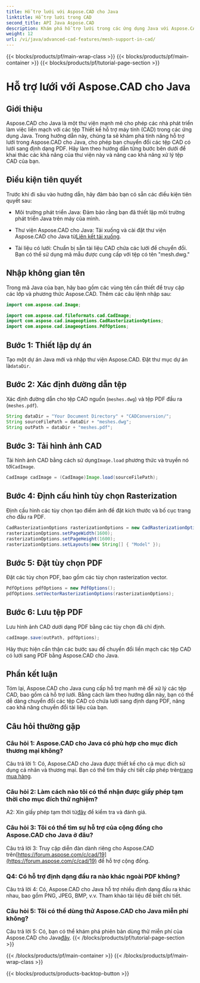 ```yaml
---
title: Hỗ trợ lưới với Aspose.CAD cho Java
linktitle: Hỗ trợ lưới trong CAD
second_title: API Java Aspose.CAD
description: Khám phá hỗ trợ lưới trong các ứng dụng Java với Aspose.CAD. Chuyển đổi tập tin CAD sang PDF dễ dàng.
weight: 12
url: /vi/java/advanced-cad-features/mesh-support-in-cad/
---
```


{{< blocks/products/pf/main-wrap-class >}}
{{< blocks/products/pf/main-container >}}
{{< blocks/products/pf/tutorial-page-section >}}

# Hỗ trợ lưới với Aspose.CAD cho Java

## Giới thiệu

Aspose.CAD cho Java là một thư viện mạnh mẽ cho phép các nhà phát triển làm việc liền mạch với các tệp Thiết kế hỗ trợ máy tính (CAD) trong các ứng dụng Java. Trong hướng dẫn này, chúng ta sẽ khám phá tính năng hỗ trợ lưới trong Aspose.CAD cho Java, cho phép bạn chuyển đổi các tệp CAD có lưới sang định dạng PDF. Hãy làm theo hướng dẫn từng bước bên dưới để khai thác các khả năng của thư viện này và nâng cao khả năng xử lý tệp CAD của bạn.

## Điều kiện tiên quyết

Trước khi đi sâu vào hướng dẫn, hãy đảm bảo bạn có sẵn các điều kiện tiên quyết sau:

- Môi trường phát triển Java: Đảm bảo rằng bạn đã thiết lập môi trường phát triển Java trên máy của mình.

-  Thư viện Aspose.CAD cho Java: Tải xuống và cài đặt thư viện Aspose.CAD cho Java từ[Liên kết tải xuống](https://releases.aspose.com/cad/java/).

- Tài liệu có lưới: Chuẩn bị sẵn tài liệu CAD chứa các lưới để chuyển đổi. Bạn có thể sử dụng mã mẫu được cung cấp với tệp có tên "mesh.dwg."

## Nhập không gian tên

Trong mã Java của bạn, hãy bao gồm các vùng tên cần thiết để truy cập các lớp và phương thức Aspose.CAD. Thêm các câu lệnh nhập sau:

```java
import com.aspose.cad.Image;

import com.aspose.cad.fileformats.cad.CadImage;
import com.aspose.cad.imageoptions.CadRasterizationOptions;
import com.aspose.cad.imageoptions.PdfOptions;
```

## Bước 1: Thiết lập dự án

Tạo một dự án Java mới và nhập thư viện Aspose.CAD. Đặt thư mục dự án là`dataDir`.

## Bước 2: Xác định đường dẫn tệp

Xác định đường dẫn cho tệp CAD nguồn (`meshes.dwg`) và tệp PDF đầu ra (`meshes.pdf`).

```java
String dataDir = "Your Document Directory" + "CADConversion/";
String sourceFilePath = dataDir + "meshes.dwg";
String outPath = dataDir + "meshes.pdf";
```

## Bước 3: Tải hình ảnh CAD

 Tải hình ảnh CAD bằng cách sử dụng`Image.load` phương thức và truyền nó tới`CadImage`.

```java
CadImage cadImage = (CadImage)Image.load(sourceFilePath);
```

## Bước 4: Định cấu hình tùy chọn Rasterization

Định cấu hình các tùy chọn tạo điểm ảnh để đặt kích thước và bố cục trang cho đầu ra PDF.

```java
CadRasterizationOptions rasterizationOptions = new CadRasterizationOptions();
rasterizationOptions.setPageWidth(1600);
rasterizationOptions.setPageHeight(1600);
rasterizationOptions.setLayouts(new String[] { "Model" });
```

## Bước 5: Đặt tùy chọn PDF

Đặt các tùy chọn PDF, bao gồm các tùy chọn rasterization vector.

```java
PdfOptions pdfOptions = new PdfOptions();
pdfOptions.setVectorRasterizationOptions(rasterizationOptions);
```

## Bước 6: Lưu tệp PDF

Lưu hình ảnh CAD dưới dạng PDF bằng các tùy chọn đã chỉ định.

```java
cadImage.save(outPath, pdfOptions);
```

Hãy thực hiện cẩn thận các bước sau để chuyển đổi liền mạch các tệp CAD có lưới sang PDF bằng Aspose.CAD cho Java.

## Phần kết luận

Tóm lại, Aspose.CAD cho Java cung cấp hỗ trợ mạnh mẽ để xử lý các tệp CAD, bao gồm cả hỗ trợ lưới. Bằng cách làm theo hướng dẫn này, bạn có thể dễ dàng chuyển đổi các tệp CAD có chứa lưới sang định dạng PDF, nâng cao khả năng chuyển đổi tài liệu của bạn.

## Câu hỏi thường gặp

### Câu hỏi 1: Aspose.CAD cho Java có phù hợp cho mục đích thương mại không?

 Câu trả lời 1: Có, Aspose.CAD cho Java được thiết kế cho cả mục đích sử dụng cá nhân và thương mại. Bạn có thể tìm thấy chi tiết cấp phép trên[trang mua hàng](https://purchase.aspose.com/buy).

### Câu hỏi 2: Làm cách nào tôi có thể nhận được giấy phép tạm thời cho mục đích thử nghiệm?

 A2: Xin giấy phép tạm thời từ[đây](https://purchase.aspose.com/temporary-license/) để kiểm tra và đánh giá.

### Câu hỏi 3: Tôi có thể tìm sự hỗ trợ của cộng đồng cho Aspose.CAD cho Java ở đâu?

 Câu trả lời 3: Truy cập diễn đàn dành riêng cho Aspose.CAD trên[https://forum.aspose.com/c/cad/19](https://forum.aspose.com/c/cad/19) để hỗ trợ cộng đồng.

### Q4: Có hỗ trợ định dạng đầu ra nào khác ngoài PDF không?

Câu trả lời 4: Có, Aspose.CAD cho Java hỗ trợ nhiều định dạng đầu ra khác nhau, bao gồm PNG, JPEG, BMP, v.v. Tham khảo tài liệu để biết chi tiết.

### Câu hỏi 5: Tôi có thể dùng thử Aspose.CAD cho Java miễn phí không?

 Câu trả lời 5: Có, bạn có thể khám phá phiên bản dùng thử miễn phí của Aspose.CAD cho Java[đây](https://releases.aspose.com/).
{{< /blocks/products/pf/tutorial-page-section >}}

{{< /blocks/products/pf/main-container >}}
{{< /blocks/products/pf/main-wrap-class >}}

{{< blocks/products/products-backtop-button >}}
